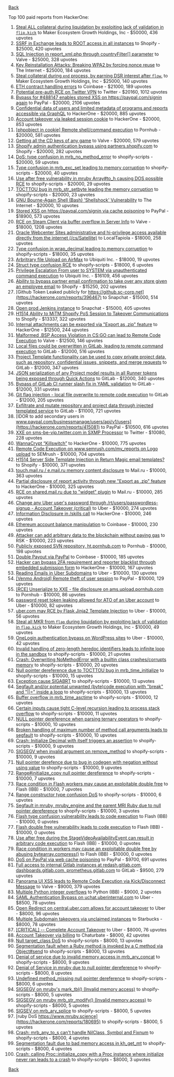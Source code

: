 [Back](../README.md)

Top 100 paid reports from HackerOne:

1. [Steal ALL collateral during liquidation by exploiting lack of validation in `flip.kick`](https://hackerone.com/reports/684092) to Maker Ecosystem Growth Holdings, Inc - $50000, 436 upvotes
2. [SSRF in Exchange leads to ROOT access in all instances](https://hackerone.com/reports/341876) to Shopify - $25000, 420 upvotes
3. [SQL Injection in report_xml.php through countryFilter[] parameter](https://hackerone.com/reports/383127) to Valve - $25000, 328 upvotes
4. [Key Reinstallation Attacks: Breaking WPA2 by forcing nonce reuse](https://hackerone.com/reports/286740) to The Internet - $25000, 184 upvotes
5. [Steal collateral during `end` process, by earning DSR interest after `flow`.](https://hackerone.com/reports/672664) to Maker Ecosystem Growth Holdings, Inc - $25000, 140 upvotes
6. [ETH contract handling errors](https://hackerone.com/reports/328526) to Coinbase - $21000, 189 upvotes
7. [Potential pre-auth RCE on Twitter VPN](https://hackerone.com/reports/591295) to Twitter - $20160, 1012 upvotes
8. [Bypass for #488147 enables stored XSS on https://paypal.com/signin again](https://hackerone.com/reports/510152) to PayPal - $20000, 2106 upvotes
9. [Confidential data of users and limited metadata of programs and reports accessible via GraphQL](https://hackerone.com/reports/489146) to HackerOne - $20000, 885 upvotes
10. [Account takeover via leaked session cookie](https://hackerone.com/reports/745324) to HackerOne - $20000, 853 upvotes
11. [[phpobject in cookie] Remote shell/command execution](https://hackerone.com/reports/141956) to Pornhub - $20000, 581 upvotes
12. [Getting all the CD keys of any game](https://hackerone.com/reports/391217) to Valve - $20000, 579 upvotes
13. [Shopify admin authentication bypass using partners.shopify.com](https://hackerone.com/reports/270981) to Shopify - $20000, 282 upvotes
14. [DoS: type confusion in mrb_no_method_error](https://hackerone.com/reports/181871) to shopify-scripts - $20000, 59 upvotes
15. [Type confusion in mrb_exc_set leading to memory corruption](https://hackerone.com/reports/185041) to shopify-scripts - $20000, 40 upvotes
16. [Use after free vulnerability in mruby Array#to_h causing DOS possible RCE](https://hackerone.com/reports/181321) to shopify-scripts - $20000, 29 upvotes
17. [TOCTTOU bug in mrb_str_setbyte leading the memory corruption](https://hackerone.com/reports/181893) to shopify-scripts - $20000, 23 upvotes
18. [GNU Bourne-Again Shell (Bash) 'Shellshock' Vulnerability](https://hackerone.com/reports/29839) to The Internet - $20000, 10 upvotes
19. [Stored XSS on https://paypal.com/signin via cache poisoning](https://hackerone.com/reports/488147) to PayPal - $18900, 573 upvotes
20. [RCE on Steam Client via buffer overflow in Server Info](https://hackerone.com/reports/470520) to Valve - $18000, 1208 upvotes
21. [Oracle Webcenter Sites administrative and hi-privilege access available directly from the internet (/cs/Satellite)](https://hackerone.com/reports/170532) to LocalTapiola - $18000, 258 upvotes
22. [Type confusion in wrap_decimal leading to memory corruption](https://hackerone.com/reports/185051) to shopify-scripts - $18000, 35 upvotes
23. [Arbritrary file Upload on AirMax](https://hackerone.com/reports/73480) to Ubiquiti Inc. - $18000, 19 upvotes
24. [Struct type confusion RCE](https://hackerone.com/reports/181879) to shopify-scripts - $18000, 6 upvotes
25. [Privilege Escalation From user to SYSTEM via unauthenticated command execution](https://hackerone.com/reports/544928) to Ubiquiti Inc. - $16109, 456 upvotes
26. [Ability to bypass partner email confirmation to take over any store given an employee email](https://hackerone.com/reports/300305) to Shopify - $15250, 202 upvotes
27. [Github Token Leaked publicly for https://github.sc-corp.net](https://hackerone.com/reports/396467) to Snapchat - $15000, 514 upvotes
28. [Open prod Jenkins instance](https://hackerone.com/reports/231460) to Snapchat - $15000, 405 upvotes
29. [H1514 Ability to MiTM Shopify PoS Session to Takeover Communications](https://hackerone.com/reports/423467) to Shopify - $13337, 322 upvotes
30. [Internal attachments can be exported via "Export as .zip" feature](https://hackerone.com/reports/186230) to HackerOne - $12500, 244 upvotes
31. [Malformed .BSP Access Violation in CS:GO can lead to Remote Code Execution](https://hackerone.com/reports/351014) to Valve - $12500, 146 upvotes
32. [Local files could be overwritten in GitLab, leading to remote command execution](https://hackerone.com/reports/587854) to GitLab - $12000, 516 upvotes
33. [Project Template functionality can be used to copy private project data, such as repository, confidential issues, snippets, and merge requests](https://hackerone.com/reports/689314) to GitLab - $12000, 347 upvotes
34. [JSON serialization of any Project model results in all Runner tokens being exposed through Quick Actions](https://hackerone.com/reports/509924) to GitLab - $12000, 340 upvotes
35. [Bypass of GitLab CI runner slash fix in YAML validation](https://hackerone.com/reports/409395) to GitLab - $12000, 331 upvotes
36. [Git flag injection - local file overwrite to remote code execution](https://hackerone.com/reports/658013) to GitLab - $12000, 205 upvotes
37. [Exfiltrate and mutate repository and project data through injected templated service](https://hackerone.com/reports/446585) to GitLab - $11000, 721 upvotes
38. [IDOR to add secondary users in www.paypal.com/businessmanage/users/api/v1/users](https://hackerone.com/reports/415081) to PayPal - $10500, 616 upvotes
39. [XXE on sms-be-vip.twitter.com in SXMP Processor](https://hackerone.com/reports/248668) to Twitter - $10080, 228 upvotes
40. [WannaCrypt “Killswitch”](https://hackerone.com/reports/228648) to HackerOne - $10000, 775 upvotes
41. [Remote Code Execution on www.semrush.com/my_reports on Logo upload](https://hackerone.com/reports/403417) to SEMrush - $10000, 704 upvotes
42. [H1514 Server Side Template Injection in Return Magic email templates?](https://hackerone.com/reports/423541) to Shopify - $10000, 371 upvotes
43. [touch.mail.ru / e.mail.ru memory content disclosure](https://hackerone.com/reports/513236) to Mail.ru - $10000, 363 upvotes
44. [Partial disclosure of report activity through new "Export as .zip" feature](https://hackerone.com/reports/182358) to HackerOne - $10000, 325 upvotes
45. [RCE on shared.mail.ru due to "widget" plugin](https://hackerone.com/reports/518637) to Mail.ru - $10000, 285 upvotes
46. [Change any Uber user's password through /rt/users/passwordless-signup - Account Takeover (critical)](https://hackerone.com/reports/143717) to Uber - $10000, 274 upvotes
47. [Information Disclosure in /skills call](https://hackerone.com/reports/188719) to HackerOne - $10000, 246 upvotes
48. [Ethereum account balance manipulation](https://hackerone.com/reports/300748) to Coinbase - $10000, 230 upvotes
49. [Attacker can add arbitrary data to the blockchain without paying gas](https://hackerone.com/reports/396954) to RSK - $10000, 223 upvotes
50. [Publicly exposed SVN repository, ht.pornhub.com](https://hackerone.com/reports/72243) to Pornhub - $10000, 198 upvotes
51. [Double Payout via PayPal](https://hackerone.com/reports/307239) to Coinbase - $10000, 185 upvotes
52. [Hacker can bypass 2FA requirement and reporter blacklist through embedded submission form](https://hackerone.com/reports/418767) to HackerOne - $10000, 167 upvotes
53. [Reading Emails in Uber Subdomains](https://hackerone.com/reports/156536) to Uber - $10000, 130 upvotes
54. [[Venmo Android] Remote theft of user session](https://hackerone.com/reports/401940) to PayPal - $10000, 129 upvotes
55. [[RCE] Unserialize to XXE - file disclosure on ams.upload.pornhub.com](https://hackerone.com/reports/142562) to Pornhub - $10000, 86 upvotes
56. [password reset token leaking allowed for ATO of an Uber account](https://hackerone.com/reports/173551) to Uber - $10000, 82 upvotes
57. [uber.com may RCE by Flask Jinja2 Template Injection](https://hackerone.com/reports/125980) to Uber - $10000, 56 upvotes
58. [Steal all MKR from `flap` during liquidation by exploiting lack of validation in `flap.kick`](https://hackerone.com/reports/684152) to Maker Ecosystem Growth Holdings, Inc - $10000, 49 upvotes
59. [OneLogin authentication bypass on WordPress sites](https://hackerone.com/reports/136169) to Uber - $10000, 42 upvotes
60. [Invalid handling of zero-length heredoc identifiers leads to infinite loop in the sandbox](https://hackerone.com/reports/187305) to shopify-scripts - $10000, 21 upvotes
61. [Crash: Overwriting NoMethodError with a builtin class crashes/corrupts memory](https://hackerone.com/reports/186723) to shopify-scripts - $10000, 20 upvotes
62. [Null pointer dereference due to TOCTTOU bug in mrb_time_initialize](https://hackerone.com/reports/182274) to shopify-scripts - $10000, 15 upvotes
63. [Exception cause SIGABRT](https://hackerone.com/reports/180977) to shopify-scripts - $10000, 13 upvotes
64. [Segfault and/or potential unwanted (byte)code execution with "break" and "||=" inside a loop](https://hackerone.com/reports/183356) to shopify-scripts - $10000, 13 upvotes
65. [Buffer overflow in mrb_time_asctime](https://hackerone.com/reports/188326) to shopify-scripts - $10000, 12 upvotes
66. [Certain inputs cause tight C-level recursion leading to process stack overflow](https://hackerone.com/reports/189633) to shopify-scripts - $10000, 11 upvotes
67. [NULL pointer dereference when parsing ternary operators](https://hackerone.com/reports/181677) to shopify-scripts - $10000, 10 upvotes
68. [Broken handling of maximum number of method call arguments leads to segfault](https://hackerone.com/reports/182484) to shopify-scripts - $10000, 10 upvotes
69. [Crash: Initialize Decimal with itself triggers an assertion](https://hackerone.com/reports/185775) to shopify-scripts - $10000, 9 upvotes
70. [SIGSEGV when invalid argument on remove_method](https://hackerone.com/reports/181874) to shopify-scripts - $10000, 9 upvotes
71. [Null pointer derefence due to bug in codegen with negation without using value](https://hackerone.com/reports/187536) to shopify-scripts - $10000, 9 upvotes
72. [Range#initialize_copy null pointer dereference](https://hackerone.com/reports/181685) to shopify-scripts - $10000, 7 upvotes
73. [Race condition in Flash workers may cause an exploitabl​e double free](https://hackerone.com/reports/37240) to Flash (IBB) - $10000, 7 upvotes
74. [Range constructor type confusion DoS](https://hackerone.com/reports/181910) to shopify-scripts - $10000, 6 upvotes
75. [Segfault in mruby, mruby_engine and the parent MRI Ruby due to null pointer dereference](https://hackerone.com/reports/181828) to shopify-scripts - $10000, 3 upvotes
76. [Flash type confusion vulnerability leads to code execution](https://hackerone.com/reports/2106) to Flash (IBB) - $10000, 0 upvotes
77. [Flash double free vulnerability leads to code execution](https://hackerone.com/reports/2170) to Flash (IBB) - $10000, 0 upvotes
78. [Use after free during the StageVideoAvailabilityEvent can result in arbitrary code execution](https://hackerone.com/reports/47232) to Flash (IBB) - $10000, 0 upvotes
79. [Race condition in workers may cause an exploitable double free by abusing bytearray.compress()](https://hackerone.com/reports/47227) to Flash (IBB) - $10000, 0 upvotes
80. [DoS on PayPal via web cache poisoning](https://hackerone.com/reports/622122) to PayPal - $9700, 691 upvotes
81. [Full access to internal Gitlab instances at redash.gitlab.com, dashboards.gitlab.com, prometheus.gitlab.com](https://hackerone.com/reports/498964) to GitLab - $9500, 279 upvotes
82. [Panorama UI XSS leads to Remote Code Execution via Kick/Disconnect Message](https://hackerone.com/reports/631956) to Valve - $9000, 379 upvotes
83. [Multiple Python integer overflows](https://hackerone.com/reports/55017) to Python (IBB) - $9000, 2 upvotes
84. [SAML Authentication Bypass on uchat.uberinternal.com](https://hackerone.com/reports/223014) to Uber - $8500, 78 upvotes
85. [Open Redirect on central.uber.com allows for account takeover](https://hackerone.com/reports/206591) to Uber - $8000, 96 upvotes
86. [Multiple Subdomain takeovers via unclaimed instances](https://hackerone.com/reports/276269) to Starbucks - $8000, 78 upvotes
87. [[CRITICAL] -- Complete Account Takeover](https://hackerone.com/reports/136885) to Uber - $8000, 76 upvotes
88. [Account Takeover via billing](https://hackerone.com/reports/394329) to Chaturbate - $8000, 42 upvotes
89. [Null target_class DoS](https://hackerone.com/reports/183405) to shopify-scripts - $8000, 13 upvotes
90. [Segmentation fault when a Ruby method is invoked by a C method via Object#send](https://hackerone.com/reports/183425) to shopify-scripts - $8000, 13 upvotes
91. [Denial of service due to invalid memory access in mrb_ary_concat](https://hackerone.com/reports/184712) to shopify-scripts - $8000, 9 upvotes
92. [Denial of Service in mruby due to null pointer dereference](https://hackerone.com/reports/181232) to shopify-scripts - $8000, 8 upvotes
93. [Undefined method_missing null pointer dereference](https://hackerone.com/reports/181695) to shopify-scripts - $8000, 6 upvotes
94. [SIGSEGV on mruby's mark_tbl() (Invalid memory access)](https://hackerone.com/reports/183239) to shopify-scripts - $8000, 5 upvotes
95. [SIGSEGV on mruby mrb_str_modify() (Invalid memory access)](https://hackerone.com/reports/183231) to shopify-scripts - $8000, 5 upvotes
96. [SIGSEV on mrb_ary_splice](https://hackerone.com/reports/182027) to shopify-scripts - $8000, 5 upvotes
97. [ruby DoS https://www.mruby.science](https://hackerone.com/reports/180695) to shopify-scripts - $8000, 5 upvotes
98. [Crash: mrb_any_to_s can't handle NilClass, Symbol and Fixnum](https://hackerone.com/reports/185794) to shopify-scripts - $8000, 4 upvotes
99. [Segmentation fault due to bad memory access in kh_get_mt](https://hackerone.com/reports/188313) to shopify-scripts - $8000, 4 upvotes
100. [Crash: calling Proc::initialize_copy with a Proc instance where initialize never ran leads to a crash](https://hackerone.com/reports/184857) to shopify-scripts - $8000, 3 upvotes


[Back](../README.md)